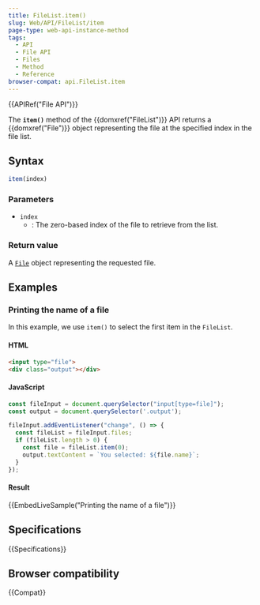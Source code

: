 ```yaml
---
title: FileList.item()
slug: Web/API/FileList/item
page-type: web-api-instance-method
tags:
  - API
  - File API
  - Files
  - Method
  - Reference
browser-compat: api.FileList.item
---
```


{{APIRef("File API")}}

The **`item()`** method of the {{domxref("FileList")}} API returns a {{domxref("File")}} object representing the file at the specified index in the file list.

## Syntax

```js
item(index)
```

### Parameters

- `index`
  - : The zero-based index of the file to retrieve from the list.

### Return value

A [`File`](/en-US/docs/Web/API/File) object representing the requested file.

## Examples

### Printing the name of a file

In this example, we use `item()` to select the first item in the `FileList`.

#### HTML

```html
<input type="file">
<div class="output"></div>
```

#### JavaScript

```js
const fileInput = document.querySelector("input[type=file]");
const output = document.querySelector('.output');

fileInput.addEventListener("change", () => {
  const fileList = fileInput.files;
  if (fileList.length > 0) {
    const file = fileList.item(0);
    output.textContent = `You selected: ${file.name}`;
  }
});
```

#### Result

{{EmbedLiveSample("Printing the name of a file")}}

## Specifications

{{Specifications}}

## Browser compatibility

{{Compat}}
